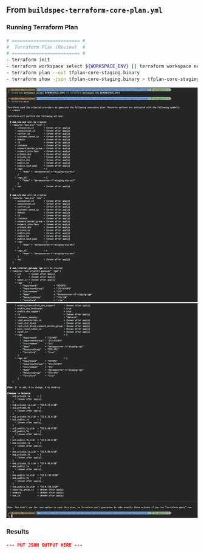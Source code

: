 ## From `buildspec-terraform-core-plan.yml`

### Running Terraform Plan

```bash
# ========================= #
#  Terraform Plan (Review)  #
# ========================= #
- terraform init
- terraform workspace select ${WORKSPACE_ENV} || terraform workspace new ${WORKSPACE_ENV}
- terraform plan --out tfplan-core-staging.binary
- terraform show -json tfplan-core-staging.binary > tfplan-core-staging.json
```

![00-terraform-plan-core-staging-p1.png](assets/terraform/00-terraform-plan-core-staging-p1.png)
![00-terraform-plan-core-staging-p2.png](assets/terraform/00-terraform-plan-core-staging-p2.png)

### Results

```json
--- PUT JSON OUTPUT HERE ---
```
